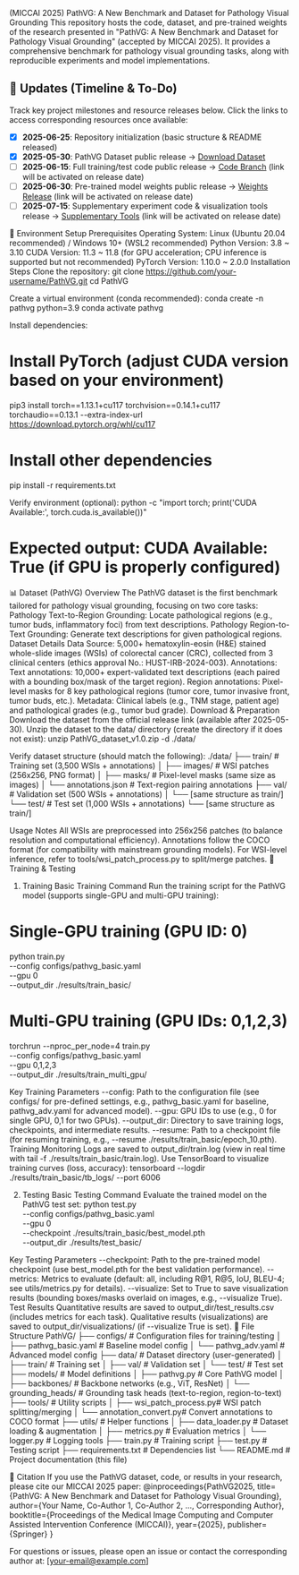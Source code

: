 (MICCAI 2025) PathVG: A New Benchmark and Dataset for Pathology Visual Grounding
This repository hosts the code, dataset, and pre-trained weights of the research presented in "PathVG: A New Benchmark and Dataset for Pathology Visual Grounding" (accepted by MICCAI 2025). It provides a comprehensive benchmark for pathology visual grounding tasks, along with reproducible experiments and model implementations.

## 📅 Updates (Timeline & To-Do)
Track key project milestones and resource releases below. Click the links to access corresponding resources once available:  
- [x] **2025-06-25**: Repository initialization (basic structure & README released)  
- [x] **2025-05-30**: PathVG Dataset public release → [Download Dataset](https://huggingface.co/datasets/fengluo/RefPath)   
- [ ] **2025-06-15**: Full training/test code public release → [Code Branch](https://github.com/your-username/PathVG/tree/main/code) (link will be activated on release date)  
- [ ] **2025-06-30**: Pre-trained model weights public release → [Weights Release](https://github.com/your-username/PathVG/releases/tag/weights-v1.0) (link will be activated on release date)  
- [ ] **2025-07-15**: Supplementary experiment code & visualization tools release → [Supplementary Tools](https://github.com/your-username/PathVG/tree/main/supplementary) (link will be activated on release date)  

🔧 Environment Setup
Prerequisites
Operating System: Linux (Ubuntu 20.04 recommended) / Windows 10+ (WSL2 recommended)
Python Version: 3.8 ~ 3.10
CUDA Version: 11.3 ~ 11.8 (for GPU acceleration; CPU inference is supported but not recommended)
PyTorch Version: 1.10.0 ~ 2.0.0
Installation Steps
Clone the repository:
git clone https://github.com/your-username/PathVG.git
cd PathVG

Create a virtual environment (conda recommended):
conda create -n pathvg python=3.9
conda activate pathvg

Install dependencies:
# Install PyTorch (adjust CUDA version based on your environment)
pip3 install torch==1.13.1+cu117 torchvision==0.14.1+cu117 torchaudio==0.13.1 --extra-index-url https://download.pytorch.org/whl/cu117

# Install other dependencies
pip install -r requirements.txt

Verify environment (optional):
python -c "import torch; print('CUDA Available:', torch.cuda.is_available())"
# Expected output: CUDA Available: True (if GPU is properly configured)

📊 Dataset (PathVG)
Overview
The PathVG dataset is the first benchmark tailored for pathology visual grounding, focusing on two core tasks:
Pathology Text-to-Region Grounding: Locate pathological regions (e.g., tumor buds, inflammatory foci) from text descriptions.
Pathology Region-to-Text Grounding: Generate text descriptions for given pathological regions.
Dataset Details
Data Source: 5,000+ hematoxylin-eosin (H&E) stained whole-slide images (WSIs) of colorectal cancer (CRC), collected from 3 clinical centers (ethics approval No.: HUST-IRB-2024-003).
Annotations:
Text annotations: 10,000+ expert-validated text descriptions (each paired with a bounding box/mask of the target region).
Region annotations: Pixel-level masks for 8 key pathological regions (tumor core, tumor invasive front, tumor buds, etc.).
Metadata: Clinical labels (e.g., TNM stage, patient age) and pathological grades (e.g., tumor bud grade).
Download & Preparation
Download the dataset from the official release link (available after 2025-05-30).
Unzip the dataset to the data/ directory (create the directory if it does not exist):
unzip PathVG_dataset_v1.0.zip -d ./data/

Verify dataset structure (should match the following):
./data/
├── train/                # Training set (3,500 WSIs + annotations)
│   ├── images/           # WSI patches (256x256, PNG format)
│   ├── masks/            # Pixel-level masks (same size as images)
│   └── annotations.json  # Text-region pairing annotations
├── val/                  # Validation set (500 WSIs + annotations)
│   └── [same structure as train/]
└── test/                 # Test set (1,000 WSIs + annotations)
    └── [same structure as train/]

Usage Notes
All WSIs are preprocessed into 256x256 patches (to balance resolution and computational efficiency).
Annotations follow the COCO format (for compatibility with mainstream grounding models).
For WSI-level inference, refer to tools/wsi_patch_process.py to split/merge patches.
🚀 Training & Testing
1. Training
Basic Training Command
Run the training script for the PathVG model (supports single-GPU and multi-GPU training):
# Single-GPU training (GPU ID: 0)
python train.py \
  --config configs/pathvg_basic.yaml \
  --gpu 0 \
  --output_dir ./results/train_basic/

# Multi-GPU training (GPU IDs: 0,1,2,3)
torchrun --nproc_per_node=4 train.py \
  --config configs/pathvg_basic.yaml \
  --gpu 0,1,2,3 \
  --output_dir ./results/train_multi_gpu/

Key Training Parameters
--config: Path to the configuration file (see configs/ for pre-defined settings, e.g., pathvg_basic.yaml for baseline, pathvg_adv.yaml for advanced model).
--gpu: GPU IDs to use (e.g., 0 for single GPU, 0,1 for two GPUs).
--output_dir: Directory to save training logs, checkpoints, and intermediate results.
--resume: Path to a checkpoint file (for resuming training, e.g., --resume ./results/train_basic/epoch_10.pth).
Training Monitoring
Logs are saved to output_dir/train.log (view in real time with tail -f ./results/train_basic/train.log).
Use TensorBoard to visualize training curves (loss, accuracy):
tensorboard --logdir ./results/train_basic/tb_logs/ --port 6006

2. Testing
Basic Testing Command
Evaluate the trained model on the PathVG test set:
python test.py \
  --config configs/pathvg_basic.yaml \
  --gpu 0 \
  --checkpoint ./results/train_basic/best_model.pth \
  --output_dir ./results/test_basic/

Key Testing Parameters
--checkpoint: Path to the pre-trained model checkpoint (use best_model.pth for the best validation performance).
--metrics: Metrics to evaluate (default: all, including R@1, R@5, IoU, BLEU-4; see utils/metrics.py for details).
--visualize: Set to True to save visualization results (bounding boxes/masks overlaid on images, e.g., --visualize True).
Test Results
Quantitative results are saved to output_dir/test_results.csv (includes metrics for each task).
Qualitative results (visualizations) are saved to output_dir/visualizations/ (if --visualize True is set).
📂 File Structure
PathVG/
├── configs/                # Configuration files for training/testing
│   ├── pathvg_basic.yaml   # Baseline model config
│   └── pathvg_adv.yaml     # Advanced model config
├── data/                   # Dataset directory (user-generated)
│   ├── train/              # Training set
│   ├── val/                # Validation set
│   └── test/               # Test set
├── models/                 # Model definitions
│   ├── pathvg.py           # Core PathVG model
│   ├── backbones/          # Backbone networks (e.g., ViT, ResNet)
│   └── grounding_heads/    # Grounding task heads (text-to-region, region-to-text)
├── tools/                  # Utility scripts
│   ├── wsi_patch_process.py# WSI patch splitting/merging
│   └── annotation_convert.py# Convert annotations to COCO format
├── utils/                  # Helper functions
│   ├── data_loader.py      # Dataset loading & augmentation
│   ├── metrics.py          # Evaluation metrics
│   └── logger.py           # Logging tools
├── train.py                # Training script
├── test.py                 # Testing script
├── requirements.txt        # Dependencies list
└── README.md               # Project documentation (this file)

📝 Citation
If you use the PathVG dataset, code, or results in your research, please cite our MICCAI 2025 paper:
@inproceedings{PathVG2025,
  title={PathVG: A New Benchmark and Dataset for Pathology Visual Grounding},
  author={Your Name, Co-Author 1, Co-Author 2, ..., Corresponding Author},
  booktitle={Proceedings of the Medical Image Computing and Computer Assisted Intervention Conference (MICCAI)},
  year={2025},
  publisher={Springer}
}

For questions or issues, please open an issue or contact the corresponding author at: [your-email@example.com]

